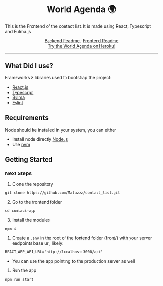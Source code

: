 <div align="center">

  <h1 align="center">World Agenda 🌍️</h3>

  <p align="left">
    This is the Frontend of the contact list.
    It is made using React, Typescript and Bulma.js
    <br />
  </p>
  <p>
    <a href="https://github.com/Maluzzz/contact_list/tree/main/back">Backend Readme </a>
    ·
    <a href="https://github.com/Maluzzz/contact_list/tree/main/contacts-app">Frontend Readme</a>
    <br/>
       <a href="https://contacts-app-maaluuz.vercel.app/">
     Try the World Agenda on Heroku! </a>
    </p>
</div>
<hr/>

## What Did I use?

Frameworks & libraries used to bootstrap the project:

* [React.js](https://reactjs.org/)
* [Typescript](https://www.typescriptlang.org/)
* [Bulma](https://bulma.io/)
* [Eslint](https://eslint.org/)


## Requirements

Node should be installed in your system, you can either
* Install node directly [Node.js](https://nodejs.org/en/)
* Use [nvm](https://github.com/nvm-sh/nvm)

## Getting Started

### Next Steps

1. Clone the repository
```
git clone https://github.com/Maluzzz/contact_list.git
```
2. Go to the frontend folder
```
cd contact-app
```
3. Install the modules

```
npm i
```
1. Create a `.env` in the root of the fontend folder (front/) with your server endpoints base url, likely:

```
REACT_APP_API_URL='http://localhost:3000/api'
```
* You can use the app pointing to the production server as well

1. Run the app
```
npm run start
```


